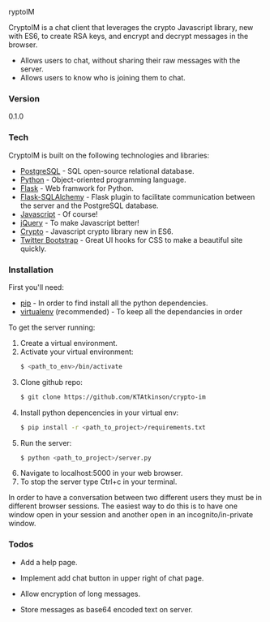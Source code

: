 ryptoIM

CryptoIM is a chat client that leverages the crypto Javascript library, new with ES6, to create RSA keys, and encrypt and decrypt messages in the browser. 

  - Allows users to chat, without sharing their raw messages with the server.
  - Allows users to know who is joining them to chat.
 
### Version
0.1.0

### Tech

CryptoIM is built on the following technologies and libraries:

* [PostgreSQL] - SQL open-source relational database.
* [Python] - Object-oriented programming language.
* [Flask] - Web framwork for Python.
* [Flask-SQLAlchemy] - Flask plugin to facilitate communication between the server and the PostgreSQL database.
* [Javascript] - Of course!
* [jQuery] - To make Javascript better!
* [Crypto] - Javascript crypto library new in ES6.
* [Twitter Bootstrap] - Great UI hooks for CSS to make a beautiful site quickly.

### Installation

First you'll need:
* [pip] - In order to find install all the python dependencies.
* [virtualenv] (recommended) - To keep all the dependancies in order

To get the server running:
1. Create a virtual environment.
2. Activate your virtual environment:
    ```sh
    $ <path_to_env>/bin/activate
    ```
3. Clone github repo:
    ```sh
    $ git clone https://github.com/KTAtkinson/crypto-im
    ```
4. Install python depencencies in your virtual env:
    ```sh
    $ pip install -r <path_to_project>/requirements.txt
    ```
5. Run the server:
    ```sh
    $ python <path_to_project>/server.py
    ```
6. Navigate to localhost:5000 in your web browser.
7. To stop the server type Ctrl+c in your terminal.

In order to have a conversation between two different users they must be in different browser sessions. The easiest way to do this is to have one window open in your session and another open in an incognito/in-private window.

### Todos
 * Add a help page.
 * Implement add chat button in upper right of chat page.
 * Allow encryption of long messages.
 * Store messages as base64 encoded text on server.
  
   
   [PostgreSQL]: <http://www.postgresql.org/>
   [Python]: <https://www.python.org/>
   [Flask]: <http://flask.pocoo.org/>
   [Flask-SQLAlchemy]: <http://flask-sqlalchemy.pocoo.org/2.1/>
   [Javascript]: <https://developer.mozilla.org/en-US/docs/Web/JavaScript>
   [Twitter Bootstrap]: <http://twitter.github.com/bootstrap/>
   [Crypto]: <https://developer.mozilla.org/en-US/docs/Web/API/Window/crypto>
   [jQuery]: <http://jquery.com>
   [pip]: <https://pypi.python.org/pypi/pip>
   [virtualenv]: <https://virtualenv.readthedocs.org/en/latest/>



